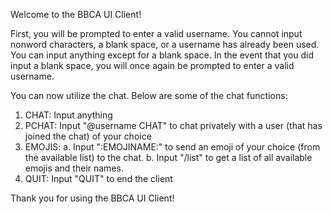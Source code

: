 Welcome to the BBCA UI Client!

First, you will be prompted to enter a valid username.
You cannot input nonword characters, a blank space, or a username has already been used.
You can input anything except for a blank space.
In the event that you did input a blank space, you will once again be prompted to enter a valid username.

You can now utilize the chat.
Below are some of the chat functions:

1. CHAT: Input anything
2. PCHAT: Input "@username CHAT" to chat privately with a user (that has joined the chat) of your choice
3. EMOJIS:
    a. Input ":EMOJINAME:" to send an emoji of your choice (from the available list) to the chat.
    b. Input "/list" to get a list of all available emojis and their names.
4. QUIT: Input "QUIT" to end the client

Thank you for using the BBCA UI Client!